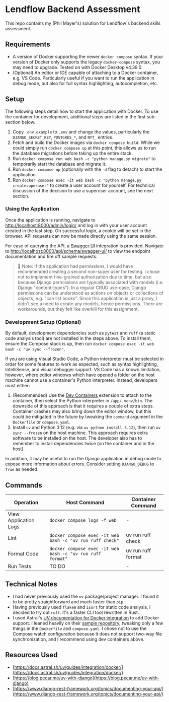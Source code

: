 # Lendflow Backend Assessment

This repo contains my (Phil Mayer's) solution for Lendflow's backend skills assessment.

## Requirements

- A version of Docker supporting the newer `docker compose` syntax. If your version of Docker only supports the legacy `docker-compose` syntax, you may need to upgrade. Tested on with Docker Desktop v4.39.0.
- (Optional) An editor or IDE capable of attaching to a Docker container, e.g. VS Code. Particularly useful if you want to run the application in debug mode, but also for full syntax highlighting, autocompletion, etc.

## Setup

The following steps detail how to start the application with Docker. To use the container for development, additional steps are listed in the first sub-section below.

1. Copy `.env.example` to `.env` and change the values, particularly the `DJANGO_SECRET_KEY`, `POSTGRES_*`, and `NYT_` entries.
2. Fetch and build the Docker images via `docker compose build`. While we could simply run `docker compose up` at this point, this allows us to run the database migrations before taking up the entire stack.
3. Run `docker compose run web bash -c "python manage.py migrate"` to temporarily start the database and migrate it.
4. Run `docker compose up` (optionally with the `-d` flag to detach) to start the application.
5. Run `docker compose exec -it web bash -c "python manage.py createsuperuser"` to create a user account for yourself. For technical discussion of the decision to use a superuser account, see the next section.

### Using the Application

Once the application is running, navigate to [http://localhost:8000/admin/login/](http://localhost:8000/admin/login/) and log in with your user account created in the last step. On successful login, a cookie will be set in the browser. API requests can now be made directly using the same session.

For ease of querying the API, a [Swagger UI](https://swagger.io/tools/swagger-ui/) integration is provided. Navigate to [http://localhost:8000/api/schema/swagger-ui/](http://localhost:8000/api/schema/swagger-ui/) to view the endpoint documentation and fire off sample requests.

> 📘 Note: If the application had permissions, I would have recommended creating a second non-super user for testing. I chose not to implement fine-grained authorization due to time, but also because Django permissions are typically associated with models (i.e. Django "content-types"). In a regular CRUD use-case, Django permissions can be understood as actions on objects or collections of objects, e.g. "can list books". Since this application is just a proxy, I didn't see a need to create any models, hence permissions. There are workarounds, but they felt like overkill for this assignment.

### Development Setup (Optional)

By default, development dependencies such as `pytest` and `ruff` (a static code analysis tool) are not installed in the steps above. To install them, ensure the Compose stack is up, then run `docker compose exec -it web bash -c "uv sync --frozen"`.

If you are using Visual Studio Code, a Python interpreter must be selected in order for some features to work as expected, such as syntax highlighting, IntelliSense, and visual debugger support. VS Code has a known limitation, however, where editor windows which have opened a folder on the host machine cannot use a container's Python interpreter. Instead, developers must either:

1. (Recommended) Use the [Dev Containers](https://marketplace.visualstudio.com/items?itemName=ms-vscode-remote.remote-containers) extension to attach to the container, then select the Python interpreter in `/app/.venv/bin`. The downside of this approach is that it requires a couple of extra steps. Container crashes may also bring down the editor window, but this could be mitigated in the future by tweaking the `command` argument in the `Dockerfile` or `compose.yaml`.
2. Install `uv` and Python 3.12 (e.g. via `uv python install 3.12`), then run `uv sync --frozen` on the host machine. This approach requires extra software to be installed on the host. The developer also has to remember to install dependencies twice (on the container and in the host).

In addition, it may be useful to run the Django application in debug mode to expose more information about errors. Consider setting `DJANGO_DEBUG` to `True` as needed.

## Commands

| Operation             | Host Command                                               | Container Command  |
|-----------------------|------------------------------------------------------------|--------------------|
| View Application Logs | `docker compose logs -f web`                               | -                  |
| Lint                  | `docker compose exec -it web bash -c "uv run ruff check"`  | uv run ruff check  |
| Format Code           | `docker compose exec -it web bash -c "uv run ruff format"` | uv run ruff format |
| Run Tests             | TO DO                                                      | -                  |

## Technical Notes

- I had never previously used the `uv` package/project manager. I found it to be pretty straightforward and much faster than `pip`.
- Having previously used `flake8` and `isort` for static code analysis, I decided to try out `ruff`. It's a faster CLI tool rewritten in Rust.
- I used Astral's [UV documentation for Docker integration](https://docs.astral.sh/uv/guides/integration/docker/) to add Docker support. I leaned heavily on their [sample repository](https://github.com/astral-sh/uv-docker-example/tree/main), tweaking only a few things in the `Dockerfile` and `compose.yaml`. I chose not to use the Compose watch configuration because it does not support two-way file synchronization, and I recommend using dev containers above.

## Resources Used

- [https://docs.astral.sh/uv/guides/integration/docker/](https://docs.astral.sh/uv/guides/integration/docker/)
- [https://blog.pecar.me/uv-with-django](https://blog.pecar.me/uv-with-django)
- [https://www.django-rest-framework.org/topics/documenting-your-api/](https://www.django-rest-framework.org/topics/documenting-your-api/)
